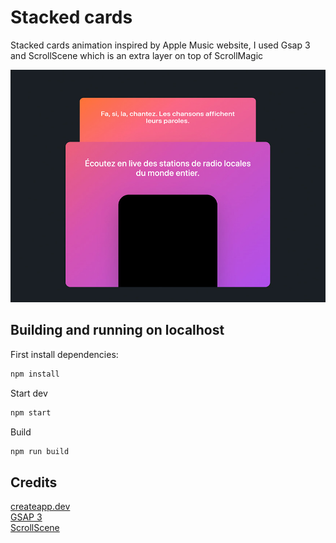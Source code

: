 # Stacked cards

Stacked cards animation inspired by Apple Music website, I used Gsap 3 and ScrollScene which is an extra layer on top of ScrollMagic

![Preview](_preview.jpg)

## Building and running on localhost

First install dependencies:

```sh
npm install
```

Start dev

```sh
npm start
```

Build

```sh
npm run build
```

## Credits

[createapp.dev](https://createapp.dev/) \
[GSAP 3](https://github.com/greensock/GSAP) \
[ScrollScene](https://github.com/jonkwheeler/ScrollScene)

